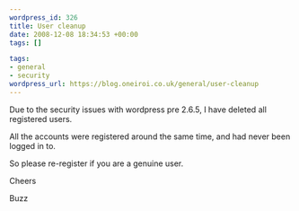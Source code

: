 ```yaml
--- 
wordpress_id: 326
title: User cleanup
date: 2008-12-08 18:34:53 +00:00
tags: []

tags: 
- general
- security
wordpress_url: https://blog.oneiroi.co.uk/general/user-cleanup
---
```

Due to the security issues with wordpress pre 2.6.5, I have deleted all registered users.

All the accounts were registered around the same time, and had never been logged in to.

So please re-register if you are a genuine user.

Cheers

Buzz

